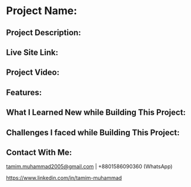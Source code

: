 # Project Name: 

## Project Description:  

## Live Site Link:

## Project Video:

## Features:

## What I Learned New while Building This Project:

## Challenges I faced while Building This Project:

## Contact With Me: 

tamim.muhammad2005@gmail.com | +8801586090360 (WhatsApp)  

https://www.linkedin.com/in/tamim-muhammad
